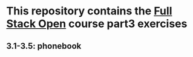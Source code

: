 # This repository contains the [Full Stack Open](https://fullstackopen.com/) course part3 exercises

## 3.1-3.5: phonebook

